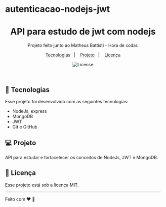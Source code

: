# autenticacao-nodejs-jwt

<h1 align="center">  API para estudo de jwt com nodejs </h1>

<p align="center">
Projeto feito junto ao Matheus Battisti - Hora de codar.
</p>

<p align="center">
  <a href="#-tecnologias">Tecnologias</a>&nbsp;&nbsp;&nbsp;|&nbsp;&nbsp;&nbsp;
  <a href="#-projeto">Projeto</a>&nbsp;&nbsp;&nbsp;|&nbsp;&nbsp;&nbsp;
  <a href="#memo-licença">Licença</a>
</p>

<p align="center">
  <img alt="License" src="https://img.shields.io/static/v1?label=license&message=MIT&color=49AA26&labelColor=000000">
</p>

<br>

## 🚀 Tecnologias

Esse projeto foi desenvolvido com as seguintes tecnologias:

- NodeJs, express
- MongoDB
- JWT
- Git e GitHub

## 💻 Projeto

API para estudar e fortacelecer os conceitos de NodeJs, JWT e MongoDB.

## :memo: Licença

Esse projeto está sob a licença MIT.

---

Feito com ♥ :wave: